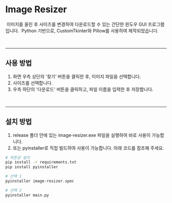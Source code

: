 # Image Resizer

&nbsp;이미지를 올린 후 사이즈를 변경하여 다운로드할 수 있는 간단한 윈도우 GUI 프로그램입니다.
&nbsp;Python 기반으로, CustomTkinter와 Pillow를 사용하여 제작되었습니다.

<br>

---

## 사용 방법

1. 화면 우측 상단의 '찾기' 버튼을 클릭한 후, 이미지 파일을 선택합니다.
2. 사이즈를 선택합니다.
3. 우측 하단의 '다운로드' 버튼을 클릭하고, 파일 이름을 입력한 후 저장합니다.

<br>

---

## 설치 방법

1. release 폴더 안에 있는 image-resizer.exe 파일을 실행하여 바로 사용이 가능합니다.
2. 또는 pyinstaller로 직접 빌드하여 사용이 가능합니다. 아래 코드를 참조해 주세요.

```bash
# 의존성 설치
pip install -r requirements.txt
pip install pyinstaller

# 선택 1
pyinstaller image-resizer.spec

# 선택 2
pyinstaller main.py
```
